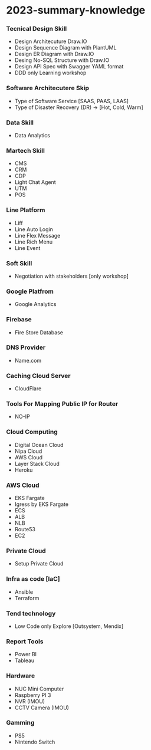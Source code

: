 # 2023-summary-knowledge

### Tecnical Design Skill
- Design Architecuture Draw.IO
- Design Sequence Diagram with PlantUML
- Design ER Diagram with Draw.IO
- Desing No-SQL Structure with Draw.IO
- Design API Spec with Swagger YAML format
- DDD only Learning workshop

### Software Architecutere Skip
- Type of Software Service [SAAS, PAAS, LAAS]
- Type of Disaster Recovery (DR) -> [Hot, Cold, Warm]

### Data Skill
- Data Analytics

### Martech Skill
- CMS
- CRM
- CDP
- Light Chat Agent
- UTM
- POS

### Line Platform
- Liff
- Line Auto Login
- Line Flex Message
- Line Rich Menu
- Line Event

### Soft Skill
- Negotiation with stakeholders [only workshop]

### Google Platfrom
- Google Analytics

### Firebase 
- Fire Store Database

### DNS Provider
- Name.com

### Caching Cloud Server
- CloudFlare

### Tools For Mapping Public IP for Router
- NO-IP

### Cloud Computing
- Digital Ocean Cloud
- Nipa Cloud
- AWS Cloud
- Layer Stack Cloud
- Heroku

### AWS Cloud
- EKS Fargate
- Igress by EKS Fargate
- ECS
- ALB
- NLB
- Route53
- EC2

### Private Cloud
- Setup Private Cloud

### Infra as code [IaC]
- Ansible
- Terraform

### Tend technology
- Low Code only Explore [Outsystem, Mendix]

### Report Tools
- Power BI
- Tableau

### Hardware
- NUC Mini Computer
- Raspberry PI 3
- NVR (IMOU)
- CCTV Camera (IMOU)

### Gamming
- PS5
- Nintendo Switch
